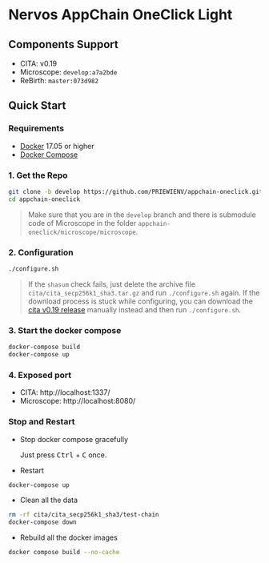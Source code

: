 # Nervos AppChain OneClick Light

## Components Support

- CITA: v0.19
- Microscope: `develop:a7a2bde`
- ReBirth: `master:073d982`

## Quick Start

### Requirements

- [Docker](https://docs.docker.com/install/) 17.05 or higher
- [Docker Compose](https://docs.docker.com/compose/install/)

### 1. Get the Repo

```bash
git clone -b develop https://github.com/PRIEWIENV/appchain-oneclick.git --recursive
cd appchain-oneclick
```
> Make sure that you are in the `develop` branch and there is submodule code of Microscope in the folder `appchain-oneclick/microscope/microscope`.

### 2. Configuration

```bash
./configure.sh
```
> If the `shasum` check fails, just delete the archive file `cita/cita_secp256k1_sha3.tar.gz` and run `./configure.sh` again. If the download process is stuck while configuring, you can download the [cita v0.19 release](https://github.com/cryptape/cita/releases) manually instead and then run `./configure.sh`.

### 3. Start the docker compose

```bash
docker-compose build
docker-compose up
```

### 4. Exposed port

* CITA: http://localhost:1337/
* Microscope: http://localhost:8080/

### Stop and Restart

* Stop docker compose gracefully

  Just press <kbd>Ctrl</kbd> + <kbd>C</kbd> once.

* Restart

```bash
docker-compose up
```

* Clean all the data

```bash
rm -rf cita/cita_secp256k1_sha3/test-chain
docker-compose down
```

* Rebuild all the docker images

```bash
docker compose build --no-cache
```

